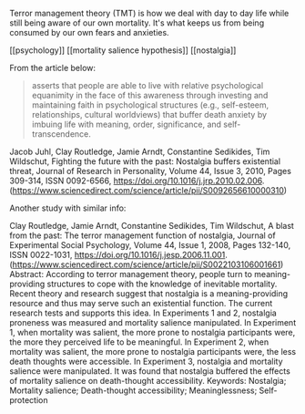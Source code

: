 Terror management theory (TMT) is how we deal with day to day life while still being aware of our own mortality. It's what keeps us from being consumed by our own fears and anxieties.

[[psychology]] [[mortality salience hypothesis]] [[nostalgia]]

From the article below:
> asserts that people are able to live with relative psychological equanimity in the face of this awareness through investing and maintaining faith in psychological structures (e.g., self-esteem, relationships, cultural worldviews) that buffer death anxiety by imbuing life with meaning, order, significance, and self-transcendence.

Jacob Juhl, Clay Routledge, Jamie Arndt, Constantine Sedikides, Tim Wildschut, Fighting the future with the past: Nostalgia buffers existential threat, Journal of Research in Personality, Volume 44, Issue 3, 2010, Pages 309-314, ISSN 0092-6566,
https://doi.org/10.1016/j.jrp.2010.02.006.
(https://www.sciencedirect.com/science/article/pii/S0092656610000310)

Another study with similar info:

Clay Routledge, Jamie Arndt, Constantine Sedikides, Tim Wildschut, A blast from the past: The terror management function of nostalgia, Journal of Experimental Social Psychology, Volume 44, Issue 1,
2008, Pages 132-140,
ISSN 0022-1031,
https://doi.org/10.1016/j.jesp.2006.11.001.
(https://www.sciencedirect.com/science/article/pii/S0022103106001661)
Abstract: According to terror management theory, people turn to meaning-providing structures to cope with the knowledge of inevitable mortality. Recent theory and research suggest that nostalgia is a meaning-providing resource and thus may serve such an existential function. The current research tests and supports this idea. In Experiments 1 and 2, nostalgia proneness was measured and mortality salience manipulated. In Experiment 1, when mortality was salient, the more prone to nostalgia participants were, the more they perceived life to be meaningful. In Experiment 2, when mortality was salient, the more prone to nostalgia participants were, the less death thoughts were accessible. In Experiment 3, nostalgia and mortality salience were manipulated. It was found that nostalgia buffered the effects of mortality salience on death-thought accessibility.
Keywords: Nostalgia; Mortality salience; Death-thought accessibility; Meaninglessness; Self-protection